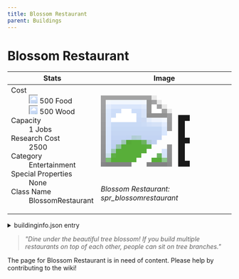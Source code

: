 ```yaml
---
title: Blossom Restaurant
parent: Buildings
---
```

# Blossom Restaurant

[//]: # (Pre-generated content)
<table><thead><tr><th>Stats</th><th>Image</th></tr></thead><tbody><tr><td><dl><dt>Cost</dt><dd><div class="resource-icon"><img style="object-position: -1009px -533px;" src="https://tfe2-wiki.github.io/assets/sprites.png"></div> 500 Food<br><div class="resource-icon"><img style="object-position: -637px -751px;" src="https://tfe2-wiki.github.io/assets/sprites.png"></div> 500 Wood</dd><dt>Capacity</dt><dd>1 Jobs</dd><dt>Research Cost</dt><dd>2500</dd><dt>Category</dt><dd>Entertainment</dd><dt>Special Properties</dt><dd>None</dd><dt>Class Name</dt><dd>BlossomRestaurant</dd></dl></td><td><style>.building-image {width: 200px;height: 200px;overflow: hidden;position: relative;}.building-image img {image-rendering: pixelated;object-fit: none;transform: scale(10);transform-origin: left top;position: absolute;left: 0;top: 0;}.resource-image {width: 200px;height: 200px;overflow: hidden;position: relative;}.resource-image img {image-rendering: pixelated;object-fit: none;transform: scale(20);transform-origin: left top;position: absolute;left: 0;top: 0;}.building-icon {width: 20px;height: 20px;overflow: hidden;position: relative;display: inline-block;}.building-icon img {image-rendering: pixelated;object-fit: none;transform: scale(1);transform-origin: left top;position: absolute;left: 0;top: 0;}.resource-icon {width: 20px;height: 20px;overflow: hidden;position: relative;display: inline-block;}.resource-icon img {image-rendering: pixelated;object-fit: none;transform: scale(2);transform-origin: left top;position: absolute;left: 0;top: 0;}</style><div class="building-image"><img style="object-position: -595px -199px;" src="https://tfe2-wiki.github.io/assets/sprites.png" alt="Blossom Restaurant Back"><img style="object-position: -573px -199px;" src="https://tfe2-wiki.github.io/assets/sprites.png" alt="Blossom Restaurant"></div><i>Blossom Restaurant: spr_blossomrestaurant</i></td></tr></tbody></table><details><summary>buildinginfo.json entry</summary>```json{  "className": "BlossomRestaurant",  "food": 500,  "wood": 500,  "stone": 0,  "machineParts": 0,  "knowledge": 2500,  "category": "Entertainment",  "unlockedByDefault": false,  "specialInfo": [],  "jobs": 1}```</details><blockquote><i>"Dine under the beautiful tree blossom! If you build multiple restaurants on top of each other, people can sit on tree branches."</i></blockquote>

The page for Blossom Restaurant is in need of content. Please help by contributing to the wiki!
